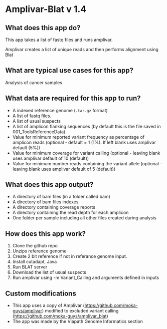 # Amplivar-Blat v 1.4

## What does this app do?
This app takes a list of fastq files and runs amplivar.

Amplivar creates a list of unique reads and then performs alignment using Blat

## What are typical use cases for this app?
Analysis of cancer samples

## What data are required for this app to run?
* A indexed reference genome (`.tar.gz` format)
* A list of fastq files.
* A list of usual suspects
* A list of amplicon flanking sequences (by default this is the file saved in 001_ToolsReferenceData)
* Value for minimum reported variant frequency as percentage of amplicon reads (optional - default = 1 (1%). If left blank uses amplivar default (5%))
* Value for minimum coverage for variant calling (optional - leaving blank uses amplivar default of 10 (default))
* Value for minimum number reads containing the variant allele (optional - leaving blank uses amplivar default of 5 (default))

## What does this app output?
* A directory of bam files (in a folder called bam)
* A directory of bam files indexes
* A directory containing coverage reports
* A directory containing the read depth for each amplicon
* One folder per sample including all other files created during analysis

## How does this app work?
1. Clone the github repo
2. Unzips reference genome
3. Create 2 bit reference if not in referance genome input.
4. Install cutadapt, Java
5. Run BLAT server
6. Download the list of usual suspects
7. Run amplivar using -m Variant_Calling and arguments defined in inputs

## Custom modifications
* This app uses a copy of Amplivar (https://github.com/moka-guys/amplivar) modified to excluded variant calling (https://github.com/moka-guys/amplivar_blat)
* The app was made by the Viapath Genome Informatics section 
